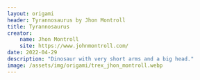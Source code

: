 ```yaml
---
layout: origami
header: Tyrannosaurus by Jhon Montroll
title: Tyrannosaurus
creator:
    name: Jhon Montroll
    site: https://www.johnmontroll.com/
date: 2022-04-29
description: "Dinosaur with very short arms and a big head."
image: /assets/img/origami/trex_jhon_montroll.webp
---
```


